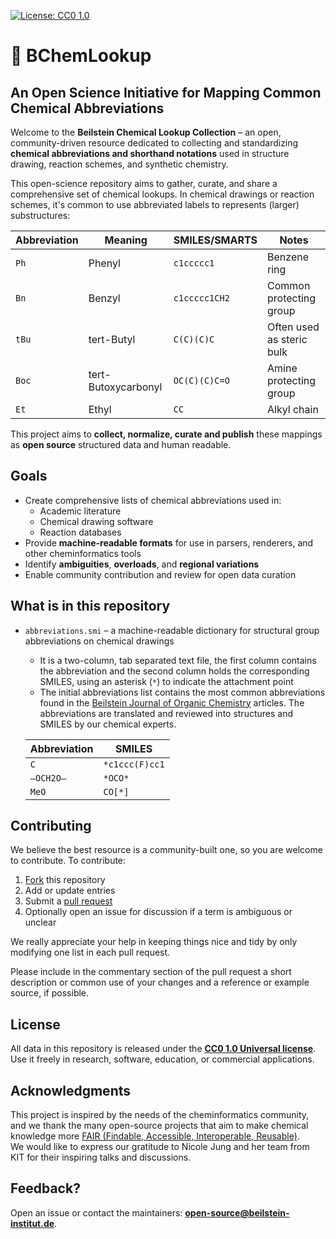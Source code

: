 [![License: CC0 1.0](https://img.shields.io/badge/CC0--1.0-lightgrey?style=for-the-badge)](https://creativecommons.org/publicdomain/zero/1.0/)

# 🧪 BChemLookup

## **An Open Science Initiative for Mapping Common Chemical Abbreviations**

Welcome to the **Beilstein Chemical Lookup Collection** – an open, community-driven resource dedicated to collecting and standardizing **chemical abbreviations and shorthand notations** used in structure drawing, reaction schemes, and synthetic chemistry.

This open-science repository aims to gather, curate, and share a comprehensive set of chemical lookups. In chemical drawings or reaction schemes, it's common to use abbreviated labels to represents (larger) substructures:

| Abbreviation | Meaning             | SMILES/SMARTS | Notes                     |
| ------------ | ------------------- | ------------- | ------------------------- |
| `Ph`         | Phenyl              | `c1ccccc1`    | Benzene ring              |
| `Bn`         | Benzyl              | `c1ccccc1CH2` | Common protecting group   |
| `tBu`        | tert-Butyl          | `C(C)(C)C`    | Often used as steric bulk |
| `Boc`        | tert-Butoxycarbonyl | `OC(C)(C)C=O` | Amine protecting group    |
| `Et`         | Ethyl               | `CC`          | Alkyl chain               |

This project aims to **collect, normalize, curate and publish** these mappings as **open source** structured data and human readable.

## Goals

- Create comprehensive lists of chemical abbreviations used in:
  - Academic literature
  - Chemical drawing software
  - Reaction databases
- Provide **machine-readable formats** for use in parsers, renderers, and other cheminformatics tools
- Identify **ambiguities**, **overloads**, and **regional variations**
- Enable community contribution and review for open data curation

## What is in this repository
- `abbreviations.smi` – a machine-readable dictionary for structural group abbreviations on chemical drawings
  - It is a two-column, tab separated text file, the first column contains the abbreviation and the second column holds the corresponding SMILES, using an asterisk (`*`) to indicate the attachment point
  - The initial abbreviations list contains the most common abbreviations found in the [Beilstein Journal of Organic Chemistry](https://www.beilstein-journals.org/bjoc/home) articles. The abbreviations are translated and reviewed into structures and SMILES by our chemical experts.  
  
  | Abbreviation | SMILES        |
  | ------------ | ------------- |
  | `C`          | `*c1ccc(F)cc1`| 
  | `–OCH2O–`    | `*OCO*`       |
  | `MeO`        | `CO[*]`       |

## Contributing
We believe the best resource is a community-built one, so you are welcome to contribute.
To contribute:
1. [Fork](https://docs.github.com/en/pull-requests/collaborating-with-pull-requests/working-with-forks/fork-a-repo) this repository 
2. Add or update entries
3. Submit a [pull request](https://docs.github.com/en/pull-requests/collaborating-with-pull-requests/proposing-changes-to-your-work-with-pull-requests/creating-a-pull-request) 
4. Optionally open an issue for discussion if a term is ambiguous or unclear

We really appreciate your help in keeping things nice and tidy by only modifying one list in each pull request.

Please include in the commentary section of the pull request a short description or common use of your changes and a reference or example source, if possible.

## License
All data in this repository is released under the **[CC0 1.0 Universal license](https://creativecommons.org/publicdomain/zero/1.0/)**. Use it freely in research, software, education, or commercial applications.

## Acknowledgments
This project is inspired by the needs of the cheminformatics community, and we thank the many open-source projects that aim to make chemical knowledge more [FAIR (Findable, Accessible, Interoperable, Reusable)](https://www.go-fair.org/fair-principles/).  
We would like to express our gratitude to Nicole Jung and her team from KIT for their inspiring talks and discussions.

## Feedback? 
Open an issue or contact the maintainers: **open-source@beilstein-institut.de**.
